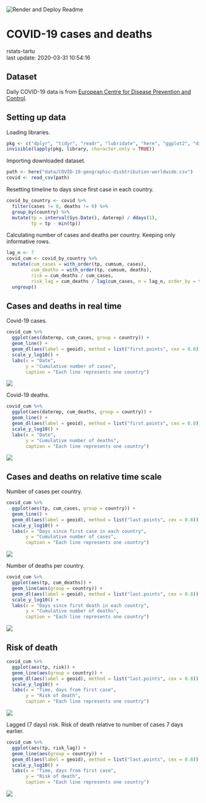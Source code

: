 
![Render and Deploy
Readme](https://github.com/rstats-tartu/covid-19-cases/workflows/Render%20and%20Deploy%20Readme/badge.svg)

# COVID-19 cases and deaths

rstats-tartu  
last update: 2020-03-31 10:54:16

## Dataset

Daily COVID-19 data is from [European Centre for Disease Prevention and
Control](https://www.ecdc.europa.eu/en/publications-data/download-todays-data-geographic-distribution-covid-19-cases-worldwide).

## Setting up data

Loading
libraries.

``` r
pkg <- c("dplyr", "tidyr", "readr", "lubridate", "here", "ggplot2", "directlabels")
invisible(lapply(pkg, library, character.only = TRUE))
```

Importing downloaded dataset.

``` r
path <- here("data/COVID-19-geographic-disbtribution-worldwide.csv")
covid <- read_csv(path)
```

Resetting timeline to days since first case in each country.

``` r
covid_by_country <- covid %>% 
  filter(cases != 0, deaths != 0) %>% 
  group_by(country) %>% 
  mutate(tp = interval(Sys.Date(), daterep) / ddays(1),
         tp = tp - min(tp))
```

Calculating number of cases and deaths per country. Keeping only
informative rows.

``` r
lag_n <- 7
covid_cum <- covid_by_country %>% 
  mutate(cum_cases = with_order(tp, cumsum, cases),
         cum_deaths = with_order(tp, cumsum, deaths),
         risk = cum_deaths / cum_cases,
         risk_lag = cum_deaths / lag(cum_cases, n = lag_n, order_by = tp)) %>% 
  ungroup()
```

## Cases and deaths in real time

Covid-19 cases.

``` r
covid_cum %>% 
  ggplot(aes(daterep, cum_cases, group = country)) +
  geom_line() +
  geom_dl(aes(label = geoid), method = list("first.points", cex = 0.8)) +
  scale_y_log10() +
  labs(x = "Date", 
       y = "Cumulative number of cases",
       caption = "Each line represents one country")
```

![](README_files/figure-gfm/plot-cases-dates-1.png)<!-- -->

Covid-19 deaths.

``` r
covid_cum %>% 
  ggplot(aes(daterep, cum_deaths, group = country)) +
  geom_line() +
  geom_dl(aes(label = geoid), method = list("first.points", cex = 0.8)) +
  scale_y_log10() +
  labs(x = "Date", 
       y = "Cumulative number of deaths",
       caption = "Each line represents one country")
```

![](README_files/figure-gfm/plot-deaths-dates-1.png)<!-- -->

## Cases and deaths on relative time scale

Number of cases per country.

``` r
covid_cum %>% 
  ggplot(aes(tp, cum_cases, group = country)) +
  geom_line() +
  geom_dl(aes(label = geoid), method = list("last.points", cex = 0.8)) +
  scale_y_log10() +
  labs(x = "Days since first case in each country", 
       y = "Cumulative number of cases",
       caption = "Each line represents one country")
```

![](README_files/figure-gfm/plot-cases-1.png)<!-- -->

Number of deaths per country.

``` r
covid_cum %>% 
  ggplot(aes(tp, cum_deaths)) +
  geom_line(aes(group = country)) +
  geom_dl(aes(label = geoid), method = list("last.points", cex = 0.8)) +
  scale_y_log10() +
  labs(x = "Days since first death in each country", 
       y = "Cumulative number of deaths",
       caption = "Each line represents one country")
```

![](README_files/figure-gfm/plot-deaths-1.png)<!-- -->

## Risk of death

``` r
covid_cum %>% 
  ggplot(aes(tp, risk)) +
  geom_line(aes(group = country)) +
  geom_dl(aes(label = geoid), method = list("last.points", cex = 0.8)) +
  scale_y_log10() +
  labs(x = "Time, days from first case", 
       y = "Risk of death",
       caption = "Each line represents one country")
```

![](README_files/figure-gfm/plot-risk-1.png)<!-- -->

Lagged (7 days) risk. Risk of death relative to number of cases 7 days
earlier.

``` r
covid_cum %>% 
  ggplot(aes(tp, risk_lag)) +
  geom_line(aes(group = country)) +
  geom_dl(aes(label = geoid), method = list("last.points", cex = 0.8)) +
  scale_y_log10() +
  labs(x = "Time, days from first case", 
       y = "Risk of death",
       caption = "Each line represents one country")
```

![](README_files/figure-gfm/plot-risk-lag-1.png)<!-- -->
